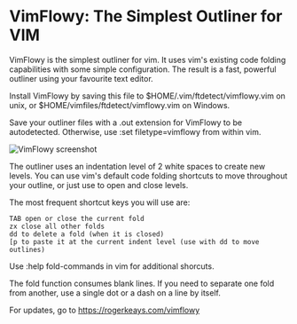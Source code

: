 # VimFlowy: The Simplest Outliner for VIM

VimFlowy is the simplest outliner for vim. It uses vim's existing code 
folding capabilities with some simple configuration. The result is a fast,
powerful outliner using your favourite text editor.

Install VimFlowy by saving this file to $HOME/.vim/ftdetect/vimflowy.vim
on unix, or $HOME/vimfiles/ftdetect/vimflowy.vim on Windows.

Save your outliner files with a .out extension for VimFlowy to be 
autodetected. Otherwise, use :set filetype=vimflowy from within vim.

![VimFlowy screenshot](https://rogerkeays.com/ox/webcore/attachments/27730/vimflowy-the-simplest-outliner-for-vim-screenshot.png?width=600&height=350)

The outliner uses an indentation level of 2 white spaces to create 
new levels. You can use vim's default code folding shortcuts to move
throughout your outline, or just use <TAB> to open and close levels.
 
The most frequent shortcut keys you will use are:

    TAB open or close the current fold
    zx close all other folds  
    dd to delete a fold (when it is closed)
    [p to paste it at the current indent level (use with dd to move outlines)

Use :help fold-commands in vim for additional shorcuts.

The fold function consumes blank lines. If you need to separate one
fold from another, use a single dot or a dash on a line by itself.

For updates, go to https://rogerkeays.com/vimflowy

